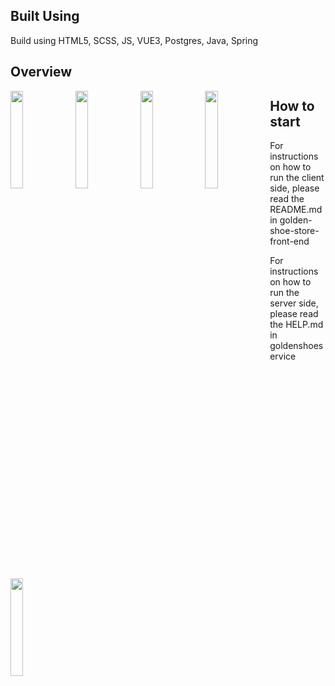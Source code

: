 ## Built Using

Build using HTML5, SCSS, JS, VUE3, Postgres, Java, Spring

## Overview

<img src="https://i.imgur.com/VrxPdeF.png" width="20%" height="20%" align="left">
<img src="https://i.imgur.com/NNadYnb.png" width="20%" height="20%" align="left">
<img src="https://i.imgur.com/xmFnxmJ.png" width="20%" height="20%" align="left">
<img src="https://i.imgur.com/MMXkGqK.png" width="20%" height="20%" align="left">
<img src="https://i.imgur.com/yECQ7I4.png" width="20%" height="20%" align="left">

## How to start

For instructions on how to run the client side, please read the README.md in
golden-shoe-store-front-end

For instructions on how to run the server side, please read the HELP.md in
goldenshoeservice
